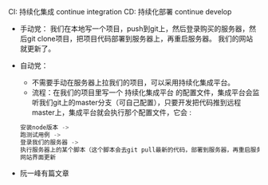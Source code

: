 CI: 持续化集成 continue integration
CD: 持续化部署 continue develop

- 手动党：
我们在本地写一个项目，push到git上，然后登录购买的服务器，然后git clone项目，把项目代码部署到服务器上，再重启服务器。 我们的网站就更新了。

- 自动党：
  - 不需要手动在服务器上拉我们的项目，可以采用持续化集成平台。
  - 流程：在我们的项目里写一个 持续化集成平台 的配置文件，集成平台会监听我们git上的master分支（可自己配置），只要开发把代码推到远程master上，集成平台就会执行那个配置文件，它会 :
  ```js
  安装node版本 ->
  跑测试用例 ->
  登录我们的服务器 ->
  执行服务器上的某个脚本（这个脚本会去git pull最新的代码，部署到服务器，再重启服务器，也就是之前一系列手动操作）->
  网站界面更新
    ```

- 阮一峰有篇文章